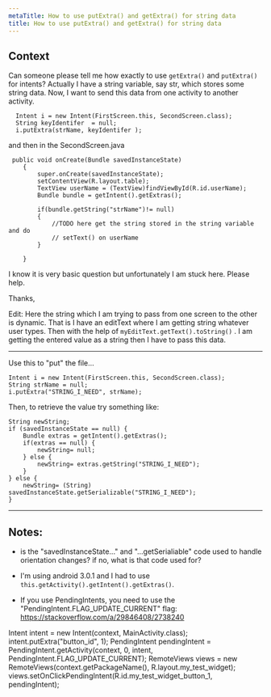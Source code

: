 ```yaml
---
metaTitle: How to use putExtra() and getExtra() for string data
title: How to use putExtra() and getExtra() for string data
---
```


## Context

Can someone please tell me how exactly to use `getExtra()` and `putExtra()` for intents? Actually I have a string variable, say str, which stores some string data. Now, I want to send this data from one activity to another activity. 



```
  Intent i = new Intent(FirstScreen.this, SecondScreen.class);   
  String keyIdentifer  = null;
  i.putExtra(strName, keyIdentifer );

```

and then in the SecondScreen.java



```
 public void onCreate(Bundle savedInstanceState) 
    {
        super.onCreate(savedInstanceState);
        setContentView(R.layout.table);
        TextView userName = (TextView)findViewById(R.id.userName);
        Bundle bundle = getIntent().getExtras();

        if(bundle.getString("strName")!= null)
        {
            //TODO here get the string stored in the string variable and do 
            // setText() on userName 
        }

    }

```

I know it is very basic question but unfortunately I am stuck here. 
Please help.


Thanks,


Edit: Here the string which I am trying to pass from one screen to the other is dynamic.
That is I have an editText where I am getting string whatever user types. Then with the help of `myEditText.getText().toString()` . I am getting the entered value as a string then I have to pass this data.



---

Use this to "put" the file...



```
Intent i = new Intent(FirstScreen.this, SecondScreen.class);   
String strName = null;
i.putExtra("STRING_I_NEED", strName);

```

Then, to retrieve the value try something like:



```
String newString;
if (savedInstanceState == null) {
    Bundle extras = getIntent().getExtras();
    if(extras == null) {
        newString= null;
    } else {
        newString= extras.getString("STRING_I_NEED");
    }
} else {
    newString= (String) savedInstanceState.getSerializable("STRING_I_NEED");
}

```


---

## Notes:

- is the "savedInstanceState..." and "...getSerialiable" code used to handle orientation changes? if no, what is that code used for?


- I'm using android 3.0.1 and I had to use `this.getActivity().getIntent().getExtras()`.


- If you use PendingIntents, you need to use the "PendingIntent.FLAG\_UPDATE\_CURRENT" flag:
https://stackoverflow.com/a/29846408/2738240


Intent intent = new Intent(context, MainActivity.class);
 intent.putExtra("button\_id", 1);
 PendingIntent pendingIntent = PendingIntent.getActivity(context, 0, intent, PendingIntent.FLAG\_UPDATE\_CURRENT);
 RemoteViews views = new RemoteViews(context.getPackageName(), R.layout.my\_test\_widget);
 views.setOnClickPendingIntent(R.id.my\_test\_widget\_button\_1, pendingIntent);


